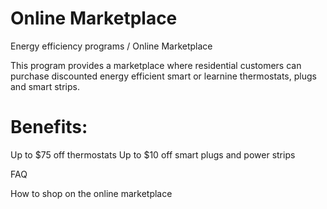 # Online Marketplace  

Energy efficiency programs / Online Marketplace  

This program provides a marketplace where residential customers can purchase discounted energy efficient smart or learnine thermostats, plugs and smart strips.  

# Benefits:  

Up to $\$75$ off thermostats Up to $\$10$ off smart plugs and power strips  

FAQ  

How to shop on the online marketplace  